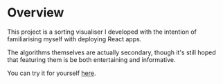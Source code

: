 # Overview

This project is a sorting visualiser I developed with the intention of familiarising myself with deploying React apps.

The algorithms themselves are actually secondary, though it's still hoped that featuring them is be both entertaining and informative.

You can try it for yourself [here](https://leowelzel.github.io/algorithm-visualiser/#/).
